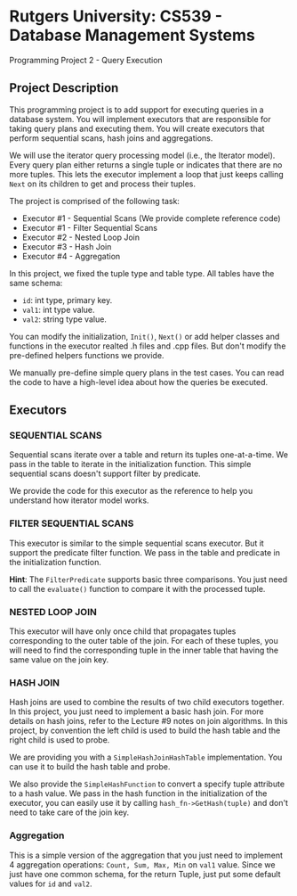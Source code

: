 # Rutgers University: CS539 - Database Management Systems

Programming Project 2 - Query Execution

## Project Description

This programming project is to add support for executing queries in a database system. You will implement executors that are responsible for taking query plans and executing them. You will create executors that perform sequential scans, hash joins and aggregations.

We will use the iterator query processing model (i.e., the Iterator model). Every query plan either returns a single tuple or indicates that there are no more tuples. This lets the executor implement a loop that just keeps calling `Next` on its children to get and process their tuples.

The project is comprised of the following task:

- Executor #1 - Sequential Scans (We provide complete reference code)
- Executor #1 - Filter Sequential Scans
- Executor #2 - Nested Loop Join
- Executor #3 - Hash Join
- Executor #4 - Aggregation

In this project, we fixed the tuple type and table type. All tables have the same schema: 
  - `id`: int type, primary key.
  - `val1`: int type value.
  - `val2`: string type value.

You can modify the initialization, `Init()`, `Next()` or add helper classes and functions in the executor realted .h files and .cpp files. But don't modify the pre-defined helpers functions we provide.

We manually pre-define simple query plans in the test cases. You can read the code to have a high-level idea about how the queries be executed.

## Executors

### SEQUENTIAL SCANS

Sequential scans iterate over a table and return its tuples one-at-a-time. We pass in the table to iterate in the initialization function. This simple sequential scans doesn't support filter by predicate.

We provide the code for this executor as the reference to help you understand how iterator model works.

### FILTER SEQUENTIAL SCANS

This executor is similar to the simple sequential scans executor. But it support the predicate filter function. We pass in the table and predicate in the initialization function.

**Hint**: The `FilterPredicate` supports basic three comparisons. You just need to call the `evaluate()` function to compare it with the processed tuple.

### NESTED LOOP JOIN

This executor will have only once child that propagates tuples corresponding to the outer table of the join. For each of these tuples, you will need to find the corresponding tuple in the inner table that having the same value on the join key.

### HASH JOIN

Hash joins are used to combine the results of two child executors together. In this project, you just need to implement a basic hash join. For more details on hash joins, refer to the Lecture #9 notes on join algorithms. In this project, by convention the left child is used to build the hash table and the right child is used to probe.

We are providing you with a `SimpleHashJoinHashTable` implementation. You can use it to build the hash table and probe.

We also provide the `SimpleHashFunction` to convert a specify tuple attribute to a hash value. We pass in the hash function in the initialization of the executor, you can easily use it by calling `hash_fn->GetHash(tuple)` and don't need to take care of the join key.

### Aggregation

This is a simple version of the aggregation that you just need to implement 4 aggregation operations: `Count, Sum, Max, Min` on `val1` value. Since we just have one common schema, for the return Tuple, just put some default values for `id` and `val2`.
